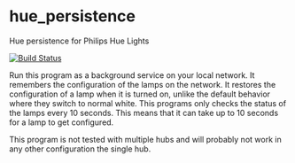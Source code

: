 # hue_persistence

Hue persistence for Philips Hue Lights 

[![Build Status](https://travis-ci.org/andete/hue_persistence.svg?branch=master)](https://travis-ci.org/andete/hue_persistence)

Run this program as a background service on your local network.
It remembers the configuration of the lamps on the network.
It restores the configuration of a lamp when it is turned on, unlike the default behavior where they switch to normal white.
This programs only checks the status of the lamps every 10 seconds.
This means that it can take up to 10 seconds for a lamp to get configured.

This program is not tested with multiple hubs and will probably not work in any other configuration the single hub.

